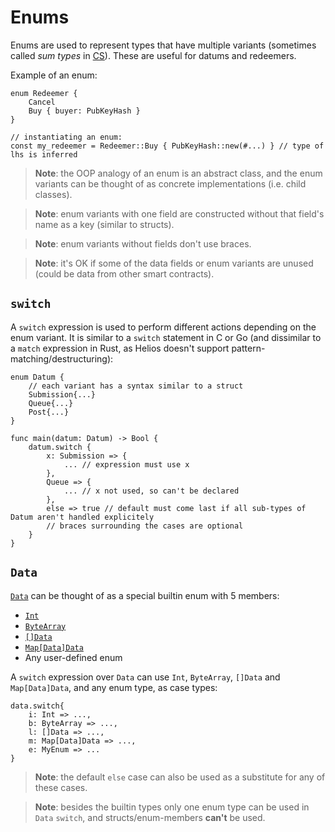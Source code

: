 # Enums

Enums are used to represent types that have multiple variants (sometimes called *sum types* in [CS](https://en.wikipedia.org/wiki/Computer_science)). These are useful for datums and redeemers.

Example of an enum:

```helios
enum Redeemer {
	Cancel
	Buy { buyer: PubKeyHash }
}

// instantiating an enum:
const my_redeemer = Redeemer::Buy { PubKeyHash::new(#...) } // type of lhs is inferred
```

> **Note**: the OOP analogy of an enum is an abstract class, and the enum variants can be thought of as concrete implementations (i.e. child classes).

> **Note**: enum variants with one field are constructed without that field's name as a key (similar to structs).

> **Note**: enum variants without fields don't use braces.

> **Note**: it's OK if some of the data fields or enum variants are unused (could be data from other smart contracts).

## `switch`

A `switch` expression is used to perform different actions depending on the enum variant. It is similar to a `switch` statement in C or Go (and dissimilar to a `match` expression in Rust, as Helios doesn't support pattern-matching/destructuring):

```helios
enum Datum {
	// each variant has a syntax similar to a struct
    Submission{...} 
    Queue{...}
    Post{...}
}

func main(datum: Datum) -> Bool {
	datum.switch {
		x: Submission => { 
			... // expression must use x
		},
		Queue => {
			... // x not used, so can't be declared
		},
		else => true // default must come last if all sub-types of Datum aren't handled explicitely
		// braces surrounding the cases are optional
	}
}
```

## `Data`

[`Data`](./builtins/data.md) can be thought of as a special builtin enum with 5 members:
  * [`Int`](./builtins/int.md)
  * [`ByteArray`](./builtins/bytearray.md)
  * [`[]Data`](./builtins/list.md)
  * [`Map[Data]Data`](./builtins/map.md)
  * Any user-defined enum

A `switch` expression over `Data` can use `Int`, `ByteArray`, `[]Data` and `Map[Data]Data`, and any enum type, as case types:

```helios
data.switch{
	i: Int => ...,
	b: ByteArray => ...,
	l: []Data => ...,
	m: Map[Data]Data => ...,
	e: MyEnum => ... 
}
```

> **Note**: the default `else` case can also be used as a substitute for any of these cases.

> **Note**: besides the builtin types only one enum type can be used in `Data` `switch`, and structs/enum-members **can't** be used.